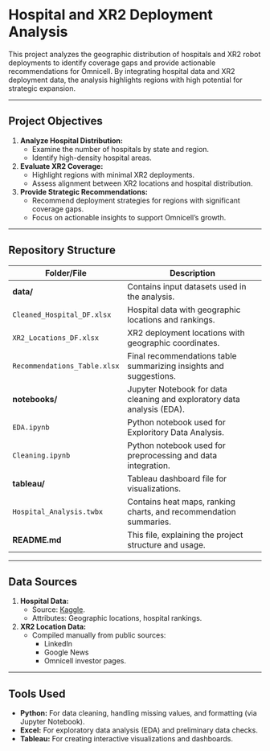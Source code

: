 # **Hospital and XR2 Deployment Analysis**

This project analyzes the geographic distribution of hospitals and XR2 robot deployments to identify coverage gaps and provide actionable recommendations for Omnicell. By integrating hospital data and XR2 deployment data, the analysis highlights regions with high potential for strategic expansion.

---

## **Project Objectives**
1. **Analyze Hospital Distribution:**
   - Examine the number of hospitals by state and region.
   - Identify high-density hospital areas.
2. **Evaluate XR2 Coverage:**
   - Highlight regions with minimal XR2 deployments.
   - Assess alignment between XR2 locations and hospital distribution.
3. **Provide Strategic Recommendations:**
   - Recommend deployment strategies for regions with significant coverage gaps.
   - Focus on actionable insights to support Omnicell’s growth.

---

## **Repository Structure**

| **Folder/File**           | **Description**                                                         |
|---------------------------|-------------------------------------------------------------------------|
| **data/**                 | Contains input datasets used in the analysis.                          |
| `Cleaned_Hospital_DF.xlsx`        | Hospital data with geographic locations and rankings.                  |
| `XR2_Locations_DF.xlsx`        | XR2 deployment locations with geographic coordinates.                  |
| `Recommendations_Table.xlsx`| Final recommendations table summarizing insights and suggestions.      |
| **notebooks/**            | Jupyter Notebook for data cleaning and exploratory data analysis (EDA). |
| `EDA.ipynb`      | Python notebook used for Exploritory Data Analysis.            |
| `Cleaning.ipynb`      | Python notebook used for preprocessing and data integration.            |
| **tableau/**              | Tableau dashboard file for visualizations.                             |
| `Hospital_Analysis.twbx`     | Contains heat maps, ranking charts, and recommendation summaries.       |
| **README.md**             | This file, explaining the project structure and usage.                  |

---

## **Data Sources**

1. **Hospital Data:**
   - Source: [Kaggle](https://www.kaggle.com/datasets/thedevastator/hospitals-in-the-united-states-a-comprehensive-d?select=hospital_locations.csv).
   - Attributes: Geographic locations, hospital rankings.
2. **XR2 Location Data:**
   - Compiled manually from public sources:
     - LinkedIn
     - Google News
     - Omnicell investor pages.

---

## **Tools Used**

- **Python:** For data cleaning, handling missing values, and formatting (via Jupyter Notebook).
- **Excel:** For exploratory data analysis (EDA) and preliminary data checks.
- **Tableau:** For creating interactive visualizations and dashboards.
